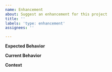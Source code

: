 ```yaml
---
name: Enhancement
about: Suggest an enhancement for this project
title: ''
labels: 'type: enhancement'
assignees: ''

---
```


**Expected Behavior**

<!--- Tell us how a feature should improve   -->

**Current Behavior**

<!--- Explain the difference from current behavior -->

**Context**

<!--- 
How has this issue affected you?
What are you trying to accomplish?
What other alternatives have you considered?
Are you aware of any workarounds?
-->
